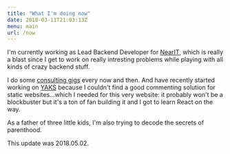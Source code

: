 ```yaml
---
title: "What I'm doing now"
date: 2018-03-11T21:03:13Z
menu: main
url: /now
---
```


I'm currently working as Lead Backend Developer for [NearIT](https://www.nearit.com/), which is really a blast since I get to work on really intresting problems while playing with all kinds of crazy backend stuff.

I do some [consulting gigs](/consulting) every now and then. And have recently started working on [YAKS](https://yaks.it/) because I couldn't find a good commenting solution for static websites...which I needed for this very website: it probably won't be a blockbuster but it's a ton of fan building it and I got to learn React on the way.

As a father of three little kids, I'm also trying to decode the secrets of parenthood.

This update was 2018.05.02.
